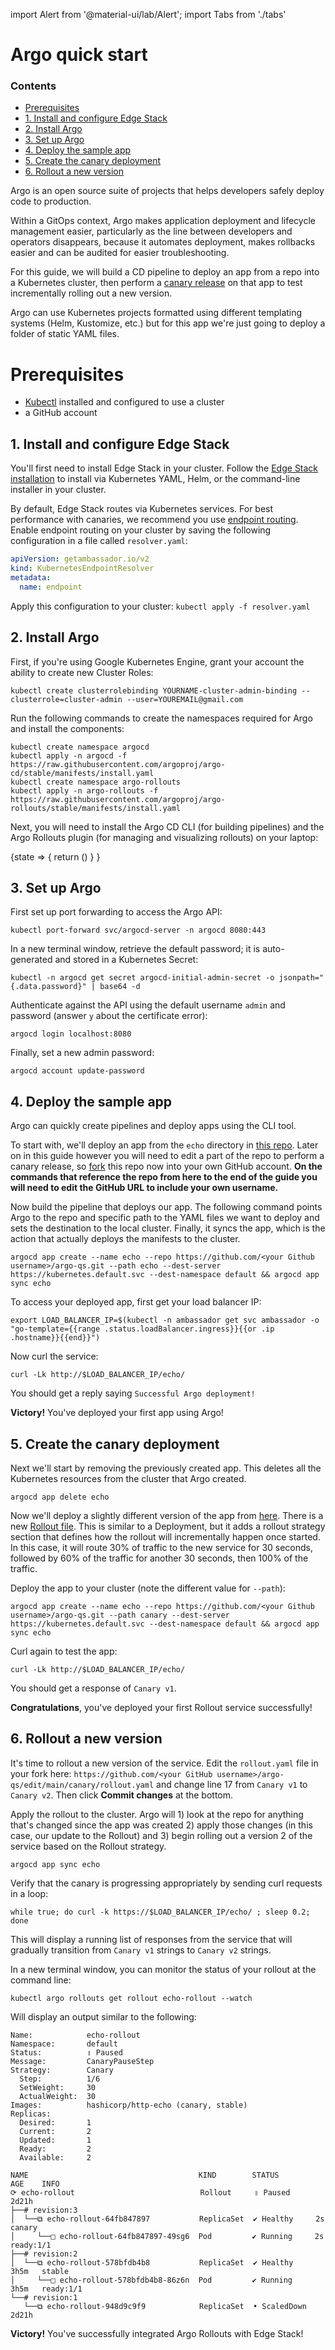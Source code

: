 
import Alert from '@material-ui/lab/Alert';
import Tabs from './tabs'

# Argo quick start

<div class="docs-article-toc">
<h3>Contents</h3>

* [Prerequisites](#prerequisites)
* [1. Install and configure Edge Stack](#1-install-and-configure-edge-stack)
* [2. Install Argo](#2-install-argo)
* [3. Set up Argo](#3setup-argo)
* [4. Deploy the sample app](#4-deploy-the-sample-app)
* [5. Create the canary deployment](#5-create-the-canary-deployment)
* [6. Rollout a new version](#6-rollout-a-new-version)

</div>

Argo is an open source suite of projects that helps developers safely deploy code to production.

Within a GitOps context, Argo makes application deployment and lifecycle management easier, particularly as the line between developers and operators disappears, because it automates deployment, makes rollbacks easier and can be audited for easier troubleshooting.

For this guide, we will build a CD pipeline to deploy an app from a repo into a Kubernetes cluster, then perform a [canary release](../concepts/canary) on that app to test incrementally rolling out a new version.

Argo can use Kubernetes projects formatted using different templating systems (Helm, Kustomize, etc.) but for this app we're just going to deploy a folder of static YAML files.

# Prerequisites

* [Kubectl](https://kubernetes.io/docs/tasks/tools/) installed and configured to use a cluster
* a GitHub account

## 1. Install and configure Edge Stack

You'll first need to install Edge Stack in your cluster. Follow the [Edge Stack installation](../../../edge-stack/latest/tutorials/getting-started) to install via Kubernetes YAML, Helm, or the command-line installer in your cluster.

By default, Edge Stack routes via Kubernetes services. For best performance with canaries, we recommend you use [endpoint routing](../../../edge-stack/latest/topics/running/resolvers/). Enable endpoint routing on your cluster by saving the following configuration in a file called `resolver.yaml`:

```yaml
apiVersion: getambassador.io/v2
kind: KubernetesEndpointResolver
metadata:
  name: endpoint
```

Apply this configuration to your cluster:
`kubectl apply -f resolver.yaml`

## 2. Install Argo

First, if you're using Google Kubernetes Engine, grant your account the ability to create new Cluster Roles:

```
kubectl create clusterrolebinding YOURNAME-cluster-admin-binding --clusterrole=cluster-admin --user=YOUREMAIL@gmail.com
```

Run the following commands to create the namespaces required for Argo and install the components:
```
kubectl create namespace argocd
kubectl apply -n argocd -f https://raw.githubusercontent.com/argoproj/argo-cd/stable/manifests/install.yaml
kubectl create namespace argo-rollouts
kubectl apply -n argo-rollouts -f https://raw.githubusercontent.com/argoproj/argo-rollouts/stable/manifests/install.yaml
```

Next, you will need to install the Argo CD CLI (for building pipelines) and the Argo Rollouts plugin (for managing and visualizing rollouts) on your laptop:

<AppStateContext>
{state => {
  return (<CodeBlockMultiLang type="terminal" state={state}  data={
    {
      tabs: [
          {
            id: "macOS",
            display: "macOS",
            os:"macos",
            prompt: "",
            commands: [
              {
                input: "brew install argocd"
              },
              {
                input: "brew install argoproj/tap/kubectl-argo-rollouts",
                outputs: [
                  "# Need brew? https://brew.sh/"
                ]
              }
            ]
          },
          {
            id: "linux",
            display: "Linux",
            os:"linux",
            prompt: "",
            commands: [
              {
                 comments:[
                    "# Argo CD CLI"
                 ],
                input: "curl -sSL -o /usr/local/bin/argocd https://github.com/argoproj/argo-cd/releases/download/v1.7.14/argocd-linux-amd64"
              },
              {
                comments:[],
                input: "chmod +x /usr/local/bin/argocd"
              },
              {
                 comments:[
                    "# Argo Rollouts plugin"
                 ],
                input: "sudo curl -fL https://github.com/argoproj/argo-rollouts/releases/latest/download/kubectl-argo-rollouts-linux-amd64 -o /usr/local/bin/kubectl-argo-rollouts"
              },
              {
                comments:[],
                input: "sudo chmod a+x /usr/local/bin/kubectl-argo-rollouts"
              },
            ]
          }
        ]
    }} />)
}
}
</AppStateContext>

## 3. Set up Argo

First set up port forwarding to access the Argo API:
```
kubectl port-forward svc/argocd-server -n argocd 8080:443
```

In a new terminal window, retrieve the default password; it is auto-generated and stored in a Kubernetes Secret:

```
kubectl -n argocd get secret argocd-initial-admin-secret -o jsonpath="{.data.password}" | base64 -d
```

Authenticate against the API using the default username `admin` and password (answer `y` about the certificate error):

```
argocd login localhost:8080
```

Finally, set a new admin password:
```
argocd account update-password
```

## 4. Deploy the sample app

Argo can quickly create pipelines and deploy apps using the CLI tool.  

To start with, we'll deploy an app from the `echo` directory in [this repo](https://github.com/datawire/argo-qs.git). Later on in this guide however you will need to edit a part of the repo to perform a canary release, so [fork](https://docs.github.com/en/github/getting-started-with-github/fork-a-repo) this repo now into your own GitHub account.  **On the commands that reference the repo from here to the end of the guide you will need to edit the GitHub URL to include your own username.**

Now build the pipeline that deploys our app. The following command points Argo to the repo and specific path to the YAML files we want to deploy and sets the destination to the local cluster. Finally, it syncs the app, which is the action that actually deploys the manifests to the cluster.

```
argocd app create --name echo --repo https://github.com/<your Github username>/argo-qs.git --path echo --dest-server https://kubernetes.default.svc --dest-namespace default && argocd app sync echo
```

To access your deployed app, first get your load balancer IP:
```
export LOAD_BALANCER_IP=$(kubectl -n ambassador get svc ambassador -o "go-template={{range .status.loadBalancer.ingress}}{{or .ip .hostname}}{{end}}")
```

Now curl the service:

```
curl -Lk http://$LOAD_BALANCER_IP/echo/
```

You should get a reply saying `Successful Argo deployment!`

<Alert severity="success">
    <strong>Victory!</strong> You've deployed your first app using Argo!
</Alert>

## 5. Create the canary deployment

Next we'll start by removing the previously created app. This deletes all the Kubernetes resources from the cluster that Argo created.

```
argocd app delete echo
```

Now we'll deploy a slightly different version of the app from [here](https://github.com/datawire/argo-qs/tree/main/canary).  There is a new [Rollout file](https://github.com/datawire/argo-qs/blob/main/canary/rollout.yaml).  This is similar to a Deployment, but it adds a rollout strategy section that defines how the rollout will incrementally happen once started. In this case, it will route 30% of traffic to the new service for 30 seconds, followed by 60% of the traffic for another 30 seconds, then 100% of the traffic.

Deploy the app to your cluster (note the different value for `--path`):

```
argocd app create --name echo --repo https://github.com/<your Github username>/argo-qs.git --path canary --dest-server https://kubernetes.default.svc --dest-namespace default && argocd app sync echo
```

Curl again to test the app:
```
curl -Lk http://$LOAD_BALANCER_IP/echo/
```

You should get a response of `Canary v1`.

<Alert severity="success">
    <strong>Congratulations</strong>, you've deployed your first Rollout service successfully!
</Alert>

## 6. Rollout a new version

It's time to rollout a new version of the service. Edit the `rollout.yaml` file in your fork here: `https://github.com/<your GitHub username>/argo-qs/edit/main/canary/rollout.yaml` and change line 17 from `Canary v1` to `Canary v2`.  Then click **Commit changes** at the bottom.

Apply the rollout to the cluster.  Argo will 1) look at the repo for anything that's changed since the app was created 2) apply those changes (in this case, our update to the Rollout) and 3) begin rolling out a version 2 of the service based on the Rollout strategy.

```
argocd app sync echo
```

Verify that the canary is progressing appropriately by sending curl requests in a loop:

```
while true; do curl -k https://$LOAD_BALANCER_IP/echo/ ; sleep 0.2; done
```

This will display a running list of responses from the service that will gradually transition from `Canary v1` strings to `Canary v2` strings.

In a new terminal window, you can monitor the status of your rollout at the command line:

```
kubectl argo rollouts get rollout echo-rollout --watch
```

Will display an output similar to the following:

```
Name:            echo-rollout
Namespace:       default
Status:          ॥ Paused
Message:         CanaryPauseStep
Strategy:        Canary
  Step:          1/6
  SetWeight:     30
  ActualWeight:  30
Images:          hashicorp/http-echo (canary, stable)
Replicas:
  Desired:       1
  Current:       2
  Updated:       1
  Ready:         2
  Available:     2

NAME                                      KIND        STATUS        AGE    INFO
⟳ echo-rollout                            Rollout     ॥ Paused      2d21h
├──# revision:3
│  └──⧉ echo-rollout-64fb847897           ReplicaSet  ✔ Healthy     2s     canary
│     └──□ echo-rollout-64fb847897-49sg6  Pod         ✔ Running     2s     ready:1/1
├──# revision:2
│  └──⧉ echo-rollout-578bfdb4b8           ReplicaSet  ✔ Healthy     3h5m   stable
│     └──□ echo-rollout-578bfdb4b8-86z6n  Pod         ✔ Running     3h5m   ready:1/1
└──# revision:1
   └──⧉ echo-rollout-948d9c9f9            ReplicaSet  • ScaledDown  2d21h
```

<Alert severity="success">
    <strong>Victory!</strong> You've successfully integrated Argo Rollouts with Edge Stack!
</Alert>